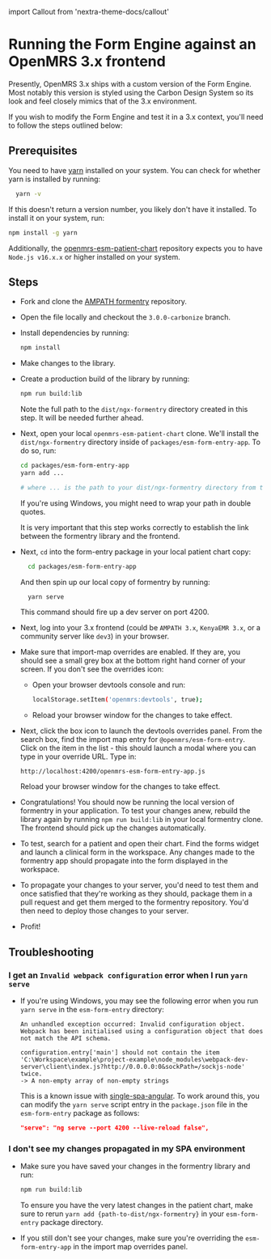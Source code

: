 import Callout from 'nextra-theme-docs/callout'

# Running the Form Engine against an OpenMRS 3.x frontend

Presently, OpenMRS 3.x ships with a custom version of the Form Engine. Most notably this version is styled using the Carbon Design System so its look and feel closely mimics that of the 3.x environment.

If you wish to modify the Form Engine and test it in a 3.x context, you'll need to follow the steps outlined below:

## Prerequisites

You need to have [yarn](https://yarnpkg.com) installed on your system. You can check for whether yarn is installed by running:

```sh
  yarn -v
```

If this doesn't return a version number, you likely don't have it installed. To install it on your system, run:

```sh
npm install -g yarn
```

Additionally, the [openmrs-esm-patient-chart](https://github.com/openmrs/openmrs-esm-patient-chart) repository expects you to have `Node.js v16.x.x` or higher installed on your system.

## Steps

- Fork and clone the [AMPATH formentry](https://github.com/ampath/ngx-openmrs-formentry) repository.
- Open the file locally and checkout the `3.0.0-carbonize` branch.
- Install dependencies by running:

  ```sh
  npm install
  ```

- Make changes to the library.

- Create a production build of the library by running:

  ```sh
  npm run build:lib
  ```

  Note the full path to the `dist/ngx-formentry` directory created in this step. It will be needed further ahead.

- Next, open your local `openmrs-esm-patient-chart` clone. We'll install the `dist/ngx-formentry` directory inside of `packages/esm-form-entry-app`. To do so, run:

  ```sh
  cd packages/esm-form-entry-app
  yarn add ...

  # where ... is the path to your dist/ngx-formentry directory from the previous step. It could look like: /Users/johndoe/code/ampath/ngx-openmrs-formentry/dist/ngx-formentry.
  ```

  <Callout emoji="ℹ️">
    If you're using Windows, you might need to wrap your path in double quotes.
  </Callout>

  It is very important that this step works correctly to establish the link between the formentry library and the frontend.

- Next, `cd` into the form-entry package in your local patient chart copy:

  ```sh
    cd packages/esm-form-entry-app
  ```

  And then spin up our local copy of formentry by running:

  ```sh
    yarn serve
  ```

  This command should fire up a dev server on port 4200.

- Next, log into your 3.x frontend (could be `AMPATH 3.x`, `KenyaEMR 3.x`, or a community server like `dev3`) in your browser.

- Make sure that import-map overrides are enabled. If they are, you should see a small grey box at the bottom right hand corner of your screen. If you don't see the overrides icon:

  - Open your browser devtools console and run:

    ```sh
    localStorage.setItem('openmrs:devtools', true);
    ```

  - Reload your browser window for the changes to take effect.

- Next, click the box icon to launch the devtools overrides panel. From the search box, find the import map entry for `@openmrs/esm-form-entry`. Click on the item in the list - this should launch a modal where you can type in your override URL. Type in:

  ```
  http://localhost:4200/openmrs-esm-form-entry-app.js
  ```

  Reload your browser window for the changes to take effect.

- Congratulations! You should now be running the local version of formentry in your application. To test your changes anew, rebuild the library again by running `npm run build:lib` in your local formentry clone. The frontend should pick up the changes automatically.

- To test, search for a patient and open their chart. Find the forms widget and launch a clinical form in the workspace. Any changes made to the formentry app should propagate into the form displayed in the workspace.

- To propagate your changes to your server, you'd need to test them and once satisfied that they're working as they should, package them in a pull request and get them merged to the formentry repository. You'd then need to deploy those changes to your server.

- Profit!

## Troubleshooting

### I get an `Invalid webpack configuration` error when I run `yarn serve`

- If you're using Windows, you may see the following error when you run `yarn serve` in the `esm-form-entry` directory:

  ```
  An unhandled exception occurred: Invalid configuration object. Webpack has been initialised using a configuration object that does not match the API schema.

  configuration.entry['main'] should not contain the item 'C:\Workspace\example\project-example\node_modules\webpack-dev-server\client\index.js?http://0.0.0.0:0&sockPath=/sockjs-node' twice.
  -> A non-empty array of non-empty strings
  ```

  This is a known issue with [single-spa-angular](https://github.com/single-spa/single-spa-angular/issues/328). To work around this, you can modify the `yarn serve` script entry in the `package.json` file in the `esm-form-entry` package as follows:

  ```json
  "serve": "ng serve --port 4200 --live-reload false",
  ```

### I don't see my changes propagated in my SPA environment

- Make sure you have saved your changes in the formentry library and run:

  ```sh
  npm run build:lib
  ```

  To ensure you have the very latest changes in the patient chart, make sure to rerun `yarn add {path-to-dist/ngx-formentry}` in your `esm-form-entry` package directory.

- If you still don't see your changes, make sure you're overriding the `esm-form-entry-app` in the import map overrides panel.
